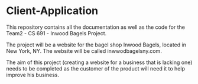 # Client-Application

This repository contains all the documentation as well as the code for the Team2 - CS 691 - Inwood Bagels Project.

The project will be a website for the bagel shop Inwood Bagels, located in New York, NY. The website will be called inwwodbagelsny.com.

The aim of this project (creating a website for a business that is lacking one) needs to be completed as the customer of the product will need it to help improve his business.
